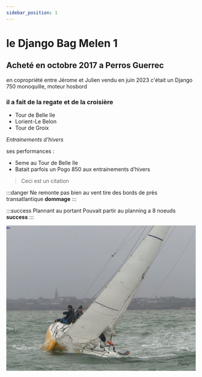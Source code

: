 ```yaml
---
sidebar_position: 1
---
```


 # le Django Bag Melen 1

  ## Acheté en octobre 2017 a Perros Guerrec
   en copropriété entre Jérome et Julien
   vendu en juin 2023
   c'était un Django 750 monoquille, moteur hosbord
  ### il a fait de la regate et de la croisière

  * Tour de Belle Ile
  * Lorient-Le Belon
  * Tour de Groix

  *Entrainements d'hivers*

  ses performances :

  * 5eme au Tour de Belle Ile
  * Batait parfois un Pogo 850 aux entrainements d'hivers

  > Ceci est un citation

  :::danger Ne remonte pas bien au vent
  tire des bords de près transatlantique **dommage**
  :::

  :::success Plannant au portant
  Pouvait partir au planning a 8 noeuds **success**
  :::

 
![mon bateau](/img/BM110.jpg "entrainement d'hivers")
